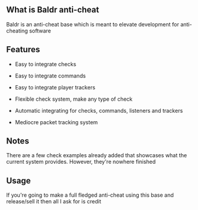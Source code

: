 ## What is Baldr anti-cheat

Baldr is an anti-cheat base which is meant to elevate development for anti-cheating software

## Features
* Easy to integrate checks
* Easy to integrate commands
* Easy to integrate player trackers

* Flexible check system, make any type of check

* Automatic integrating for checks, commands, listeners and trackers

* Mediocre packet tracking system

## Notes
There are a few check examples already added that showcases what the current system provides. However, they're nowhere finished

## Usage
If you're going to make a full fledged anti-cheat using this base and release/sell it then all I ask for is credit

